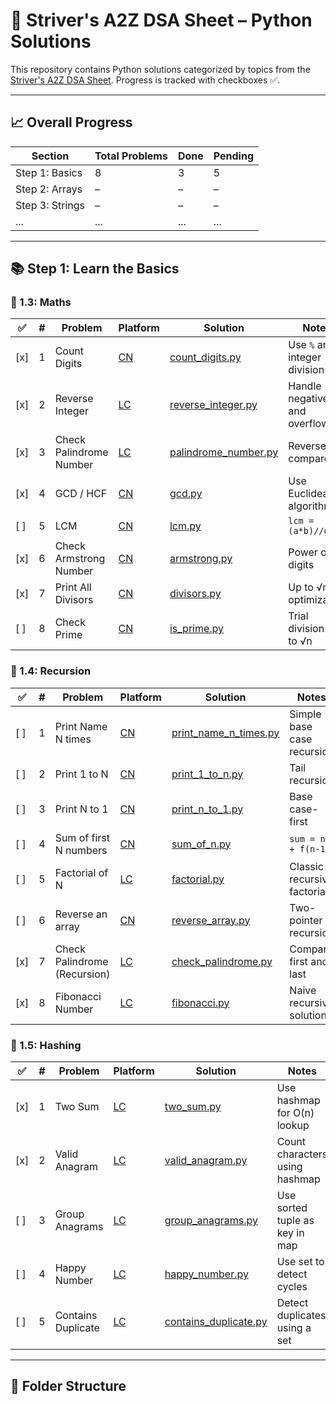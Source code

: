 # 🧠 Striver's A2Z DSA Sheet – Python Solutions

This repository contains Python solutions categorized by topics from the [Striver's A2Z DSA Sheet](https://takeuforward.org/strivers-a2z-dsa-course/strivers-a2z-dsa-course-sheet-2/). Progress is tracked with checkboxes ✅.

---

## 📈 Overall Progress

| Section        | Total Problems | Done | Pending |
|----------------|----------------|------|---------|
| Step 1: Basics | 8              | 3    | 5       |
| Step 2: Arrays | –              | –    | –       |
| Step 3: Strings| –              | –    | –       |
| ...            | ...            | ...  | ...     |


---

## 📚 Step 1: Learn the Basics

### 🧮 1.3: Maths

| ✅   | #  | Problem                | Platform                                                                 | Solution                                                        | Notes                     |
|------|----|------------------------|--------------------------------------------------------------------------|-----------------------------------------------------------------|---------------------------|
| [x]  | 1  | Count Digits            | [CN](https://www.codingninjas.com/studio/problems/count-digits_8416387) | [count_digits.py](Step1_Basics/1.3_Maths/count_digits.py)       | Use `%` and integer division |
| [x]  | 2  | Reverse Integer        | [LC](https://leetcode.com/problems/reverse-integer/)                    | [reverse_integer.py](Step1_Basics/1.3_Maths/reverse_integer.py) | Handle negatives and overflow |
| [x]  | 3  | Check Palindrome Number | [LC](https://leetcode.com/problems/palindrome-number/)                  | [palindrome_number.py](Step1_Basics/1.3_Maths/palindrome_number.py) | Reverse & compare          |
| [x]  | 4  | GCD / HCF               | [CN](https://www.codingninjas.com/studio/problems/gcd_8417285)          | [gcd.py](Step1_Basics/1.3_Maths/gcd.py)                         | Use Euclidean algorithm    |
| [ ]  | 5  | LCM                     | [CN](https://www.codingninjas.com/studio/problems/lcm_8417489)          | [lcm.py](Step1_Basics/1.3_Maths/lcm.py)                         | `lcm = (a*b)//gcd`         |
| [x]  | 6  | Check Armstrong Number  | [CN](https://www.codingninjas.com/studio/problems/check-armstrong_589)  | [armstrong.py](Step1_Basics/1.3_Maths/armstrong.py)             | Power of digits            |
| [x]  | 7  | Print All Divisors      | [CN](https://www.codingninjas.com/studio/problems/print-divisors_3608828)| [divisors.py](Step1_Basics/1.3_Maths/divisors.py)               | Up to √n optimization      |
| [ ]  | 8  | Check Prime             | [CN](https://www.codingninjas.com/studio/problems/prime-number_624934)  | [is_prime.py](Step1_Basics/1.3_Maths/is_prime.py)               | Trial division up to √n    |


### 🔁 1.4: Recursion

| ✅ | # | Problem | Platform | Solution | Notes |
|----|---|---------|----------|----------|-------|
| [ ] | 1 | Print Name N times | [CN](https://www.codingninjas.com/studio/problems/print-name-n-times_3625289) | [print_name_n_times.py](Step1_Basics/1.4_Recursion/print_name_n_times.py) | Simple base case recursion |
| [ ] | 2 | Print 1 to N | [CN](https://www.codingninjas.com/studio/problems/print-1-to-n_628290) | [print_1_to_n.py](Step1_Basics/1.4_Recursion/print_1_to_n.py) | Tail recursion |
| [ ] | 3 | Print N to 1 | [CN](https://www.codingninjas.com/studio/problems/print-n-to-1_628290) | [print_n_to_1.py](Step1_Basics/1.4_Recursion/print_n_to_1.py) | Base case-first |
| [ ] | 4 | Sum of first N numbers | [CN](https://www.codingninjas.com/studio/problems/sum-of-first-n-numbers_8876068) | [sum_of_n.py](Step1_Basics/1.4_Recursion/sum_of_n.py) | `sum = n + f(n-1)` |
| [ ] | 5 | Factorial of N | [LC](https://leetcode.com/problems/factorial-trailing-zeroes/) | [factorial.py](Step1_Basics/1.4_Recursion/factorial.py) | Classic recursive factorial |
| [ ] | 6 | Reverse an array | [CN](https://www.codingninjas.com/studio/problems/reverse-array_1232638) | [reverse_array.py](Step1_Basics/1.4_Recursion/reverse_array.py) | Two-pointer + recursion |
| [x] | 7 | Check Palindrome (Recursion) | [LC](https://leetcode.com/problems/valid-palindrome/) | [check_palindrome.py](Step1_Basics/1.4_Recursion/check_palindrome.py) | Compare first and last |
| [x] | 8 | Fibonacci Number | [LC](https://leetcode.com/problems/fibonacci-number/) | [fibonacci.py](Step1_Basics/1.4_Recursion/fibonacci.py) | Naive recursive solution |


### 🔐 1.5: Hashing

| ✅   | #  | Problem                 | Platform                                                                 | Solution                                                                 | Notes                            |
|------|----|-------------------------|--------------------------------------------------------------------------|--------------------------------------------------------------------------|----------------------------------|
| [x]  | 1  | Two Sum                 | [LC](https://leetcode.com/problems/two-sum/)                             | [two_sum.py](Step1_Basics/1.5_Hashing/two_sum.py)                         | Use hashmap for O(n) lookup      |
| [x]  | 2  | Valid Anagram           | [LC](https://leetcode.com/problems/valid-anagram/)                       | [valid_anagram.py](Step1_Basics/1.5_Hashing/valid_anagram.py)             | Count characters using hashmap   |
| [ ]  | 3  | Group Anagrams          | [LC](https://leetcode.com/problems/group-anagrams/)                      | [group_anagrams.py](Step1_Basics/1.5_Hashing/group_anagrams.py)           | Use sorted tuple as key in map   |
| [ ]  | 4  | Happy Number            | [LC](https://leetcode.com/problems/happy-number/)                        | [happy_number.py](Step1_Basics/1.5_Hashing/happy_number.py)               | Use set to detect cycles         |
| [ ]  | 5  | Contains Duplicate      | [LC](https://leetcode.com/problems/contains-duplicate/)                  | [contains_duplicate.py](Step1_Basics/1.5_Hashing/contains_duplicate.py)   | Detect duplicates using a set    |

---

## 📁 Folder Structure

